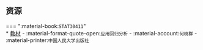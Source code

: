 ## 资源  
=== ":material-book:`STAT30411`"  
    * [教材](http://api.xtaoa.com/api/lanzou.php?url=https://cqu-openlib.lanzout.com/iKYRz26n4kub&type=down) - :material-format-quote-open:`应用回归分析` - :material-account:`何晓群` - :material-printer:`中国人民大学出版社`  